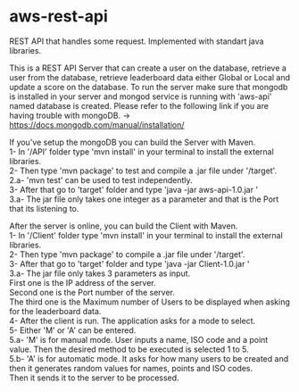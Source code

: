 # aws-rest-api
REST API that handles some request. Implemented with standart java libraries.

This is a REST API Server that can create a user on the database, retrieve a user from the database, retrieve leaderboard data either Global or Local and update a score on the database.
To run the server make sure that mongodb is installed in your server and mongod service is running with 'aws-api' named database is created. 
Please refer to the following link if you are having trouble with mongoDB. -> https://docs.mongodb.com/manual/installation/ 


If you've setup the mongoDB you can build the Server with Maven. </br>
	1- In '/API' folder type 'mvn install' in your terminal to install the external libraries. </br>
	2- Then type 'mvn package' to test and compile a .jar file under '/target'. </br>
		2.a- 'mvn test' can be used to test independently. </br>
	3- After that go to 'target' folder and type 'java -jar aws-api-1.0.jar <Port>' </br>
		3.a- The jar file only takes one integer as a parameter and that is the Port that its listening to. </br>

After the server is online, you can build the Client with Maven. </br>
	1- In '/Client' folder type 'mvn install' in your terminal to install the external libraries. </br>
	2- Then type 'mvn package' to compile a .jar file under '/target'. </br>
	3- After that go to 'target' folder and type 'java -jar Client-1.0.jar <IP> <Port> <Limit>' </br>
		3.a- The jar file only takes 3 parameters as input. </br>
			First one is the IP address of the server. </br>
			Second one is the Port number of the server. </br>
			The third one is the Maximum number of Users to be displayed when asking for the leaderboard data. </br>
	4- After the client is run. The application asks for a mode to select. </br>
	5- Either 'M' or 'A' can be entered. </br>
		5.a- 'M' is for manual mode. User inputs a name, ISO code and a point value. Then the desired method to be executed is selected 1 to 5. </br>
		5.b- 'A' is for automatic mode. It asks for how many users to be created and then it generates random values for names, points and ISO codes. </br>
			Then it sends it to the server to be processed. </br>
